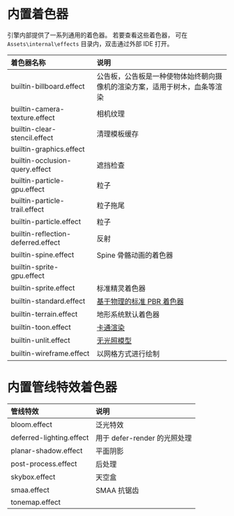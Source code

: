 # 内置着色器

引擎内部提供了一系列通用的着色器。 若要查看这些着色器， 可在 `Assets\internal\effects` 目录内，双击通过外部 IDE 打开。

| 着色器名称                         | 说明                                                                       |
| :--------------------------------- | :------------------------------------------------------------------------- |
| builtin-billboard.effect           | 公告板，公告板是一种使物体始终朝向摄像机的渲染方案，适用于树木，血条等渲染 |
| builtin-camera-texture.effect      | 相机纹理                                                                   |
| builtin-clear-stencil.effect       | 清理模板缓存                                                               |
| builtin-graphics.effect            |                                                                            |
| builtin-occlusion-query.effect     | 遮挡检查                                                                   |
| builtin-particle-gpu.effect        | 粒子                                                                       |
| builtin-particle-trail.effect      | 粒子拖尾                                                                   |
| builtin-particle.effect            | 粒子                                                                       |
| builtin-reflection-deferred.effect | 反射                                                                       |
| builtin-spine.effect               | Spine 骨骼动画的着色器                                                     |
| builtin-sprite-gpu.effect          |                                                                            |
| builtin-sprite.effect              | 标准精灵着色器                                                             |
| builtin-standard.effect            | [基于物理的标准 PBR 着色器](effect-buildin-pbr.md)                         |
| builtin-terrain.effect             | 地形系统默认着色器                                                         |
| builtin-toon.effect                | [卡通渲染](effect-buildin-toon.md)                                         |
| builtin-unlit.effect               | [无光照模型](effect-buildin-unlit.md)                                      |
| builtin-wireframe.effect           | 以网格方式进行绘制                                                         |


# 内置管线特效着色器

| 管线特效                 | 说明        |
| :----------------------- | :---------- |
| bloom.effect             | 泛光特效           |
| deferred-lighting.effect | 用于 defer-render 的光照处理  |
| planar-shadow.effect     | 平面阴影    |
| post-process.effect      | 后处理      |
| skybox.effect            | 天空盒      |
| smaa.effect              | SMAA 抗锯齿 |
| tonemap.effect           |             |



